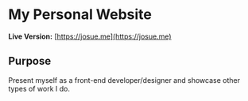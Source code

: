 # My Personal Website

**Live Version:** [https://josue.me](https://josue.me)

## Purpose
Present myself as a front-end developer/designer and showcase other types of work I do.